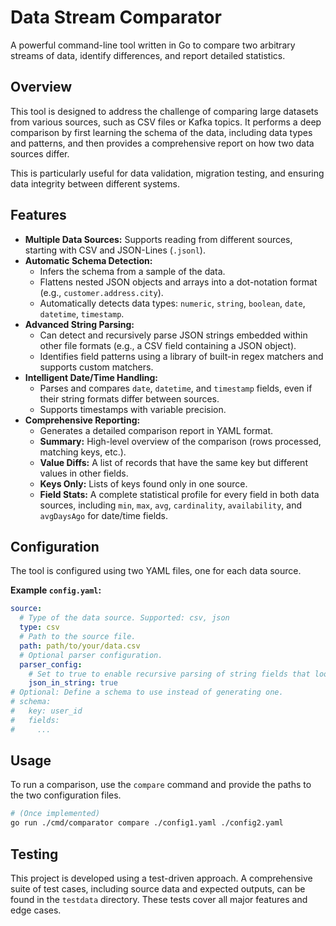 # Data Stream Comparator

A powerful command-line tool written in Go to compare two arbitrary streams of data, identify differences, and report detailed statistics.

## Overview

This tool is designed to address the challenge of comparing large datasets from various sources, such as CSV files or Kafka topics. It performs a deep comparison by first learning the schema of the data, including data types and patterns, and then provides a comprehensive report on how two data sources differ.

This is particularly useful for data validation, migration testing, and ensuring data integrity between different systems.

## Features

- **Multiple Data Sources:** Supports reading from different sources, starting with CSV and JSON-Lines (`.jsonl`).
- **Automatic Schema Detection:**
    - Infers the schema from a sample of the data.
    - Flattens nested JSON objects and arrays into a dot-notation format (e.g., `customer.address.city`).
    - Automatically detects data types: `numeric`, `string`, `boolean`, `date`, `datetime`, `timestamp`.
- **Advanced String Parsing:**
    - Can detect and recursively parse JSON strings embedded within other file formats (e.g., a CSV field containing a JSON object).
    - Identifies field patterns using a library of built-in regex matchers and supports custom matchers.
- **Intelligent Date/Time Handling:**
    - Parses and compares `date`, `datetime`, and `timestamp` fields, even if their string formats differ between sources.
    - Supports timestamps with variable precision.
- **Comprehensive Reporting:**
    - Generates a detailed comparison report in YAML format.
    - **Summary:** High-level overview of the comparison (rows processed, matching keys, etc.).
    - **Value Diffs:** A list of records that have the same key but different values in other fields.
    - **Keys Only:** Lists of keys found only in one source.
    - **Field Stats:** A complete statistical profile for every field in both data sources, including `min`, `max`, `avg`, `cardinality`, `availability`, and `avgDaysAgo` for date/time fields.

## Configuration

The tool is configured using two YAML files, one for each data source.

**Example `config.yaml`:**
```yaml
source:
  # Type of the data source. Supported: csv, json
  type: csv
  # Path to the source file.
  path: path/to/your/data.csv
  # Optional parser configuration.
  parser_config:
    # Set to true to enable recursive parsing of string fields that look like JSON.
    json_in_string: true
# Optional: Define a schema to use instead of generating one.
# schema:
#   key: user_id
#   fields:
#     ...
```

## Usage

To run a comparison, use the `compare` command and provide the paths to the two configuration files.

```bash
# (Once implemented)
go run ./cmd/comparator compare ./config1.yaml ./config2.yaml
```

## Testing

This project is developed using a test-driven approach. A comprehensive suite of test cases, including source data and expected outputs, can be found in the `testdata` directory. These tests cover all major features and edge cases.
